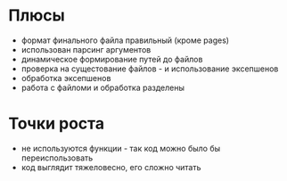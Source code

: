 # Плюсы
* формат финального файла правильный (кроме pages)
* использован парсинг аргументов
* динамическое формирование путей до файлов
* проверка на сущестование файлов - и использование эксепшенов
* обработка эксепшенов
* работа с файломи и обработка разделены

# Точки роста
* не используются функции - так код можно было бы переиспользовать
* код выглядит тяжеловесно, его сложно читать
